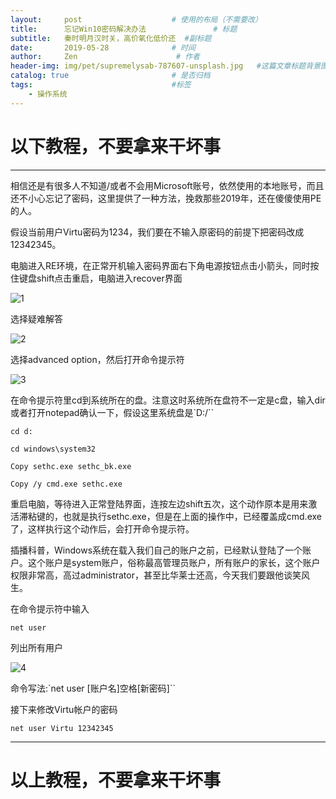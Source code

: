 ```yaml
---
layout:     post                    # 使用的布局（不需要改）
title:      忘记Win10密码解决办法               # 标题
subtitle:   秦时明月汉时关，高价氧化低价还  #副标题
date:       2019-05-28              # 时间
author:     Zen                      # 作者
header-img: img/pet/supremelysab-787607-unsplash.jpg   #这篇文章标题背景图片
catalog: true                       # 是否归档
tags:                               #标签
    - 操作系统
---
```


# 以下教程，不要拿来干坏事
----
相信还是有很多人不知道/或者不会用Microsoft账号，依然使用的本地账号，而且还不小心忘记了密码，这里提供了一种方法，挽救那些2019年，还在傻傻使用PE的人。

假设当前用户Virtu密码为1234，我们要在不输入原密码的前提下把密码改成12342345。

电脑进入RE环境，在正常开机输入密码界面右下角电源按钮点击小箭头，同时按住键盘shift点击重启，电脑进入recover界面

![1](https://raw.githubusercontent.com/zhangyiming748/zhangyiming748.github.io/master/img/Windows10passwd/1.webp)

选择疑难解答

![2](https://raw.githubusercontent.com/zhangyiming748/zhangyiming748.github.io/master/img/Windows10passwd/2.webp)

选择advanced option，然后打开命令提示符

![3](https://raw.githubusercontent.com/zhangyiming748/zhangyiming748.github.io/master/img/Windows10passwd/3.webp)

在命令提示符里cd到系统所在的盘。注意这时系统所在盘符不一定是c盘，输入dir或者打开notepad确认一下，假设这里系统盘是`D:/``

`cd d:`

`cd windows\system32`

`Copy sethc.exe sethc_bk.exe`

`Copy /y cmd.exe sethc.exe`

重启电脑，等待进入正常登陆界面，连按左边shift五次，这个动作原本是用来激活滞粘键的，也就是执行sethc.exe，但是在上面的操作中，已经覆盖成cmd.exe了，这样执行这个动作后，会打开命令提示符。

插播科普，Windows系统在载入我们自己的账户之前，已经默认登陆了一个账户。这个账户是system账户，俗称最高管理员账户，所有账户的家长，这个账户权限非常高，高过administrator，甚至比华莱士还高，今天我们要跟他谈笑风生。

在命令提示符中输入

`net user`

列出所有用户

![4](https://raw.githubusercontent.com/zhangyiming748/zhangyiming748.github.io/master/img/Windows10passwd/4.webp)

命令写法:`net user [账户名]空格[新密码]``

接下来修改Virtu帐户的密码

`net user Virtu 12342345`

----
# 以上教程，不要拿来干坏事

